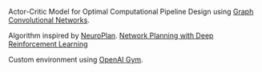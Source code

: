 Actor-Critic Model for Optimal Computational Pipeline Design using [Graph Convolutional Networks](https://arxiv.org/abs/1609.02907v4).

Algorithm inspired by [NeuroPlan](https://github.com/netx-repo/neuroplan).
[Network Planning with Deep Reinforcement Learning](https://dl.acm.org/doi/pdf/10.1145/3452296.3472902)

Custom environment using [OpenAI Gym](https://www.gymlibrary.dev/).
